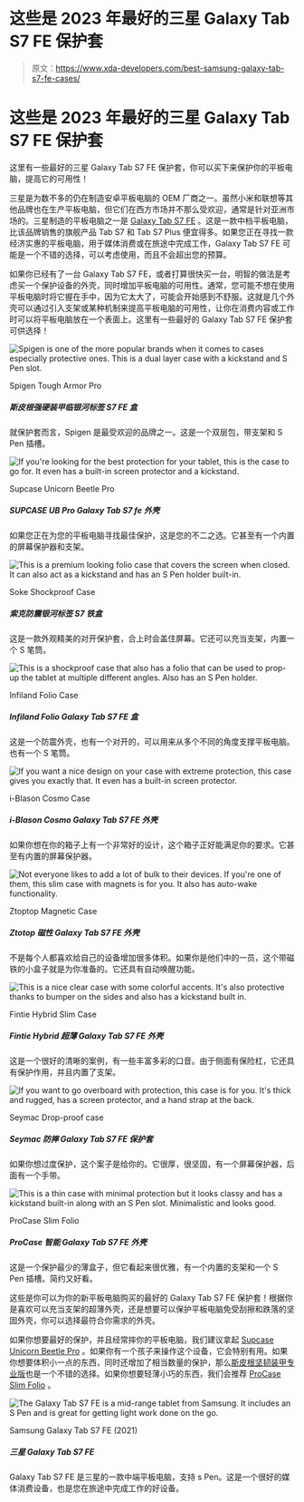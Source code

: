 # 这些是 2023 年最好的三星 Galaxy Tab S7 FE 保护套

> 原文：<https://www.xda-developers.com/best-samsung-galaxy-tab-s7-fe-cases/>

# 这些是 2023 年最好的三星 Galaxy Tab S7 FE 保护套

这里有一些最好的三星 Galaxy Tab S7 FE 保护套，你可以买下来保护你的平板电脑，提高它的可用性！

三星是为数不多的仍在制造安卓平板电脑的 OEM 厂商之一。虽然小米和联想等其他品牌也在生产平板电脑，但它们在西方市场并不那么受欢迎，通常是针对亚洲市场的。三星制造的平板电脑之一是 [Galaxy Tab S7 FE](https://www.xda-developers.com/samsung-galaxy-tab-s7-fe-review/) 。这是一款中档平板电脑，比该品牌销售的旗舰产品 Tab S7 和 Tab S7 Plus 便宜得多。如果您正在寻找一款经济实惠的平板电脑，用于媒体消费或在旅途中完成工作，Galaxy Tab S7 FE 可能是一个不错的选择，可以考虑使用，而且不会超出您的预算。

如果你已经有了一台 Galaxy Tab S7 FE，或者打算很快买一台，明智的做法是考虑买一个保护设备的外壳，同时增加平板电脑的可用性。通常，您可能不想在使用平板电脑时将它握在手中，因为它太大了，可能会开始感到不舒服。这就是几个外壳可以通过引入支架或某种机制来提高平板电脑的可用性，让你在消费内容或工作时可以将平板电脑放在一个表面上。这里有一些最好的 Galaxy Tab S7 FE 保护套可供选择！

 <picture>![Spigen is one of the more popular brands when it comes to cases especially protective ones. This is a dual layer case with a kickstand and S Pen slot.](img/6d5a5d375904561329f7212831e442ad.png)</picture> 

Spigen Tough Armor Pro

##### 斯皮根强硬装甲临银河标签 S7 FE 盒

就保护套而言，Spigen 是最受欢迎的品牌之一。这是一个双层包，带支架和 S Pen 插槽。

 <picture>![If you're looking for the best protection for your tablet, this is the case to go for. It even has a built-in screen protector and a kickstand.](img/0914643cf9b9facd0f985e32f2d62684.png)</picture> 

Supcase Unicorn Beetle Pro

##### SUPCASE UB Pro Galaxy Tab S7 fe 外壳

如果您正在为您的平板电脑寻找最佳保护，这是您的不二之选。它甚至有一个内置的屏幕保护器和支架。

 <picture>![This is a premium looking folio case that covers the screen when closed. It can also act as a kickstand and has an S Pen holder built-in.](img/6b065c7fe7eba96b60b7d0f3a13fdbed.png)</picture> 

Soke Shockproof Case

##### 索克防震银河标签 S7 铁盒

这是一款外观精美的对开保护套，合上时会盖住屏幕。它还可以充当支架，内置一个 S 笔筒。

 <picture>![This is a shockproof case that also has a folio that can be used to prop-up the tablet at multiple different angles. Also has an S Pen holder.](img/1aad05a35b921a218772f669407fde6d.png)</picture> 

Infiland Folio Case

##### Infiland Folio Galaxy Tab S7 FE 盒

这是一个防震外壳，也有一个对开的，可以用来从多个不同的角度支撑平板电脑。也有一个 S 笔筒。

 <picture>![If you want a nice design on your case with extreme protection, this case gives you exactly that. It even has a built-in screen protector.](img/2f10e0308a11bc2f18282dec4be4b5e1.png)</picture> 

i-Blason Cosmo Case

##### i-Blason Cosmo Galaxy Tab S7 FE 外壳

如果你想在你的箱子上有一个非常好的设计，这个箱子正好能满足你的要求。它甚至有内置的屏幕保护器。

 <picture>![Not everyone likes to add a lot of bulk to their devices. If you're one of them, this slim case with magnets is for you. It also has auto-wake functionality.](img/d21c9f8ce8ad6378c02b4a9143058c7a.png)</picture> 

Ztoptop Magnetic Case

##### Ztotop 磁性 Galaxy Tab S7 FE 外壳

不是每个人都喜欢给自己的设备增加很多体积。如果你是他们中的一员，这个带磁铁的小盒子就是为你准备的。它还具有自动唤醒功能。

 <picture>![This is a nice clear case with some colorful accents. It's also protective thanks to bumper on the sides and also has a kickstand built in.](img/d6555163dfcb153aa15e6e4e2ba474d0.png)</picture> 

Fintie Hybrid Slim Case

##### Fintie Hybrid 超薄 Galaxy Tab S7 FE 外壳

这是一个很好的清晰的案例，有一些丰富多彩的口音。由于侧面有保险杠，它还具有保护作用，并且内置了支架。

 <picture>![If you want to go overboard with protection, this case is for you. It's thick and rugged, has a screen protector, and a hand strap at the back.](img/be6cfa3bced1727904ed394624c9a5cd.png)</picture> 

Seymac Drop-proof case

##### Seymac 防摔 Galaxy Tab S7 FE 保护套

如果你想过度保护，这个案子是给你的。它很厚，很坚固，有一个屏幕保护器，后面有一个手带。

 <picture>![This is a thin case with minimal protection but it looks classy and has a kickstand built-in along with an S Pen slot. Minimalistic and looks good.](img/ab39c7ed19edb8457dbce07d02e55d74.png)</picture> 

ProCase Slim Folio

##### ProCase 智能 Galaxy Tab S7 FE 外壳

这是一个保护最少的薄盒子，但它看起来很优雅，有一个内置的支架和一个 S Pen 插槽。简约又好看。

这些是你可以为你的新平板电脑购买的最好的 Galaxy Tab S7 FE 保护套！根据你是喜欢可以充当支架的超薄外壳，还是想要可以保护平板电脑免受刮擦和跌落的坚固外壳，你可以选择最符合你需求的外壳。

如果你想要最好的保护，并且经常摔你的平板电脑，我们建议拿起 [Supcase Unicorn Beetle Pro](https://www.amazon.com/SUPCASE-Unicorn-Samsung-Full-Body-Protector/dp/B09CDKK7P3/?tag=xda-6lid6ut-20&ascsubtag=UUxdaUeUpU6813&asc_refurl=https%3A%2F%2Fwww.xda-developers.com%2Fbest-samsung-galaxy-tab-s7-fe-cases%2F&asc_campaign=Short-Term) 。如果你有一个孩子来操作这个设备，它会特别有用。如果你想要体积小一点的东西，同时还增加了相当数量的保护，那么[斯皮根坚韧装甲专业版](https://www.amazon.com/Spigen-Tough-Designed-Galaxy-Holder/dp/B0916K6FFG/?tag=xda-6lid6ut-20&ascsubtag=UUxdaUeUpU6813&asc_refurl=https%3A%2F%2Fwww.xda-developers.com%2Fbest-samsung-galaxy-tab-s7-fe-cases%2F&asc_campaign=Short-Term)也是一个不错的选择。如果你想要轻薄小巧的东西，我们会推荐 [ProCase Slim Folio](https://www.amazon.com/ProCase-Galaxy-Protective-Release-SM-T970/dp/B08CGJK75W/?tag=xda-6lid6ut-20&ascsubtag=UUxdaUeUpU6813&asc_refurl=https%3A%2F%2Fwww.xda-developers.com%2Fbest-samsung-galaxy-tab-s7-fe-cases%2F&asc_campaign=Short-Term) 。

 <picture>![The Galaxy Tab S7 FE is a mid-range tablet from Samsung. It includes an S Pen and is great for getting light work done on the go.](img/8b8ef535b47c457579f4dbb1d95f52f8.png)</picture> 

Samsung Galaxy Tab S7 FE (2021)

##### 三星 Galaxy Tab S7 FE

Galaxy Tab S7 FE 是三星的一款中端平板电脑，支持 s Pen。这是一个很好的媒体消费设备，也是您在旅途中完成工作的好设备。